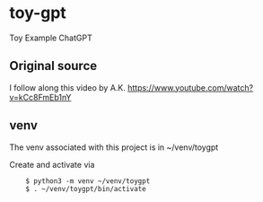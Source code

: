# toy-gpt
Toy Example ChatGPT

## Original source

I follow along this video by A.K.
https://www.youtube.com/watch?v=kCc8FmEb1nY

## venv

The venv associated with this project
is in ~/venv/toygpt

Create and activate via
```
	$ python3 -m venv ~/venv/toygpt
	$ . ~/venv/toygpt/bin/activate
```




